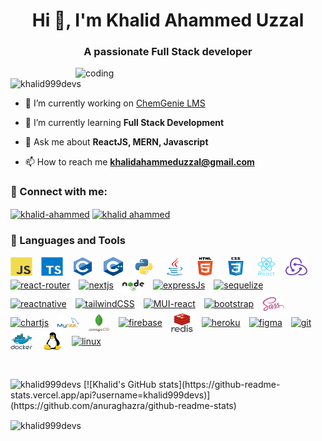 <h1 align="center">Hi 👋, I'm Khalid Ahammed Uzzal</h1>
<h3 align="center">A passionate Full Stack developer</h3>
<img align="right" alt="coding" width="400" src="https://miro.medium.com/v2/resize:fit:1358/1*yw0TnheAGN-LPneDaTlaxw.gif"/>

<p align="left"> <img src="https://komarev.com/ghpvc/?username=khalid999devs&label=Profile%20views&color=0e75b6&style=flat" alt="khalid999devs" /> </p>

- 🔭 I’m currently working on [ChemGenie LMS](https://github.com/khalid999devs/eduPlatform)

- 🌱 I’m currently learning **Full Stack Development**

- 💬 Ask me about **ReactJS, MERN, Javascript**

- 📫 How to reach me **khalidahammeduzzal@gmail.com**

### 🔗 Connect with me:
<p align="left">
<a href="https://linkedin.com/in/khalid-ahammed" target="blank"><img align="center" src="https://raw.githubusercontent.com/rahuldkjain/github-profile-readme-generator/master/src/images/icons/Social/linked-in-alt.svg" alt="khalid-ahammed" height="30" width="40" /></a>
<a href="https://www.youtube.com/c/khalid ahammed" target="blank"><img align="center" src="https://raw.githubusercontent.com/rahuldkjain/github-profile-readme-generator/master/src/images/icons/Social/youtube.svg" alt="khalid ahammed" height="30" width="40" /></a>
</p>

<!--<h3 align="left">Languages and Tools:</h3> -->

### 🧰 Languages and Tools

<p align="left">
<a href="https://developer.mozilla.org/en-US/docs/Web/JavaScript" target="_blank"><img src="https://raw.githubusercontent.com/devicons/devicon/master/icons/javascript/javascript-original.svg" alt="javascript" width="35px" height="30px" style="vertical-align: middle; margin-right: 10px;" /></a>
<a href="https://www.typescriptlang.org/" target="_blank"><img src="https://raw.githubusercontent.com/devicons/devicon/master/icons/typescript/typescript-original.svg" alt="typescript" width="35px" height="30px" style="vertical-align: middle; margin-right: 10px;" /></a>
<a href="https://www.cprogramming.com/" target="_blank"><img src="https://raw.githubusercontent.com/devicons/devicon/master/icons/c/c-original.svg" alt="c" width="35px" height="30px" style="vertical-align: middle; margin-right: 10px;" /></a>
<a href="https://www.w3schools.com/cpp/" target="_blank"><img src="https://raw.githubusercontent.com/devicons/devicon/master/icons/cplusplus/cplusplus-original.svg" alt="cplusplus" width="35px" height="30px" style="vertical-align: middle; margin-right: 10px;" /></a>
<a href="https://www.python.org" target="_blank"><img src="https://raw.githubusercontent.com/devicons/devicon/master/icons/python/python-original.svg" alt="python" width="35px" height="30px" style="vertical-align: middle; margin-right: 10px;" /></a>
<a href="https://www.java.com" target="_blank"><img src="https://raw.githubusercontent.com/devicons/devicon/master/icons/java/java-original.svg" alt="java" width="35px" height="30px" style="vertical-align: middle; margin-right: 10px;" /></a>
<a href="https://www.w3.org/html/" target="_blank"><img src="https://raw.githubusercontent.com/devicons/devicon/master/icons/html5/html5-original-wordmark.svg" alt="html5" width="35px" height="30px" style="vertical-align: middle; margin-right: 10px;" /></a>
<a href="https://www.w3schools.com/css/" target="_blank"><img src="https://raw.githubusercontent.com/devicons/devicon/master/icons/css3/css3-original-wordmark.svg" alt="css3" width="35px" height="30px" style="vertical-align: middle; margin-right: 10px;" /></a>
<a href="https://reactjs.org/" target="_blank"><img src="https://raw.githubusercontent.com/devicons/devicon/master/icons/react/react-original-wordmark.svg" alt="reactJs" width="35px" height="30px" style="vertical-align: middle; margin-right: 10px;" /></a>
<a href="https://redux.js.org" target="_blank"><img src="https://raw.githubusercontent.com/devicons/devicon/master/icons/redux/redux-original.svg" alt="redux" width="35px" height="30px" style="vertical-align: middle; margin-right: 10px;" /></a>
<a href="https://reactrouter.com/en/main" target="_blank"><img src="https://cdn.jsdelivr.net/gh/devicons/devicon@latest/icons/reactrouter/reactrouter-original.svg" alt="react-router" width="35px" height="30px" style="vertical-align: middle; margin-right: 10px;" /></a>
<a href="https://nextjs.org/" target="_blank"><img src="https://www.svgrepo.com/show/354113/nextjs-icon.svg" alt="nextjs" width="35px" height="30px" style="vertical-align: middle; margin-right: 10px;" /></a>
<a href="https://nodejs.org" target="_blank"><img src="https://raw.githubusercontent.com/devicons/devicon/master/icons/nodejs/nodejs-original-wordmark.svg" alt="nodejs" width="35px" height="30px" style="vertical-align: middle; margin-right: 10px;" /></a>
<a href="https://expressjs.com" target="_blank"><img src="https://w7.pngwing.com/pngs/925/447/png-transparent-express-js-node-js-javascript-mongodb-node-js-text-trademark-logo.png" alt="expressJs" width="35px" height="30px" style="vertical-align: middle; margin-right: 10px;" /></a>
<a href="https://sequelize.org" target="_blank"><img src="https://cdn.jsdelivr.net/gh/devicons/devicon@latest/icons/sequelize/sequelize-original.svg" alt="sequelize" width="35px" height="30px" style="vertical-align: middle; margin-right: 10px;" /></a>
<a href="https://reactnative.dev/" target="_blank"><img src="https://reactnative.dev/img/header_logo.svg" alt="reactnative" width="35px" height="30px" style="vertical-align: middle; margin-right: 10px;" /></a>
<a href="https://tailwindcss.com/" target="_blank"><img src="https://www.vectorlogo.zone/logos/tailwindcss/tailwindcss-icon.svg" alt="tailwindCSS" width="35px" height="30px" style="vertical-align: middle; margin-right: 10px;" /></a>
<a href="https://mui.com/" target="_blank"><img src="https://cdn.jsdelivr.net/gh/devicons/devicon@latest/icons/materialui/materialui-plain.svg" alt="MUI-react" width="35px" height="30px" style="vertical-align: middle; margin-right: 10px;" /></a>
<a href="https://getbootstrap.com/" target="_blank"><img src="https://cdn.jsdelivr.net/gh/devicons/devicon@latest/icons/bootstrap/bootstrap-original.svg" alt="bootstrap" width="35px" height="30px" style="vertical-align: middle; margin-right: 10px;" /></a>
<a href="https://sass-lang.com" target="_blank"><img src="https://raw.githubusercontent.com/devicons/devicon/master/icons/sass/sass-original.svg" alt="sass" width="35px" height="30px" style="vertical-align: middle; margin-right: 10px;" /></a>
<a href="https://www.chartjs.org" target="_blank"><img src="https://www.chartjs.org/media/logo-title.svg" alt="chartjs" width="35px" height="30px" style="vertical-align: middle; margin-right: 10px;" /></a>
<a href="https://www.mysql.com/" target="_blank"><img src="https://raw.githubusercontent.com/devicons/devicon/master/icons/mysql/mysql-original-wordmark.svg" alt="mysql" width="35px" height="30px" style="vertical-align: middle; margin-right: 10px;" /></a>
<a href="https://www.mongodb.com/" target="_blank"><img src="https://raw.githubusercontent.com/devicons/devicon/master/icons/mongodb/mongodb-original-wordmark.svg" alt="mongodb" width="35px" height="30px" style="vertical-align: middle; margin-right: 10px;" /></a>
<a href="https://firebase.google.com/" target="_blank"><img src="https://www.vectorlogo.zone/logos/firebase/firebase-icon.svg" alt="firebase" width="35px" height="30px" style="vertical-align: middle; margin-right: 10px;" /></a>
<a href="https://redis.io" target="_blank"><img src="https://raw.githubusercontent.com/devicons/devicon/master/icons/redis/redis-original-wordmark.svg" alt="redis" width="35px" height="30px" style="vertical-align: middle; margin-right: 10px;" /></a>
<a href="https://heroku.com" target="_blank"><img src="https://www.vectorlogo.zone/logos/heroku/heroku-icon.svg" alt="heroku" width="35px" height="30px" style="vertical-align: middle; margin-right: 10px;" /></a>
<a href="https://www.figma.com/" target="_blank"><img src="https://www.vectorlogo.zone/logos/figma/figma-icon.svg" alt="figma" width="35px" height="30px" style="vertical-align: middle; margin-right: 10px;" /></a>
<a href="https://git-scm.com/" target="_blank"><img src="https://www.vectorlogo.zone/logos/git-scm/git-scm-icon.svg" alt="git" width="35px" height="30px" style="vertical-align: middle; margin-right: 10px;" /></a>
<a href="https://www.docker.com/" target="_blank"><img src="https://raw.githubusercontent.com/devicons/devicon/master/icons/docker/docker-original-wordmark.svg" alt="docker" width="35px" height="30px" style="vertical-align: middle; margin-right: 10px;" /></a>
<a href="https://www.linux.org/" target="_blank"><img src="https://raw.githubusercontent.com/devicons/devicon/master/icons/linux/linux-original.svg" alt="linux" width="35px" height="30px"  style="vertical-align: middle; margin-right: 10px;" /></a>
<a href="https://postman.com" target="_blank"><img src="https://www.vectorlogo.zone/logos/getpostman/getpostman-icon.svg" alt="linux" width="35px" height="30px"  style="vertical-align: middle; margin-right: 10px;" /></a>

</p>


<br/>
<!--stats and cards-->
<p><img align="left" src="https://github-readme-stats.vercel.app/api/top-langs?username=khalid999devs&show_icons=true&locale=en&layout=compact" alt="khalid999devs" /></p>

<p>&nbsp;[![Khalid's GitHub stats](https://github-readme-stats.vercel.app/api?username=khalid999devs)](https://github.com/anuraghazra/github-readme-stats)</p>

<p><img align="center" src="https://github-readme-streak-stats.herokuapp.com/?user=khalid999devs&" alt="khalid999devs" /></p>

